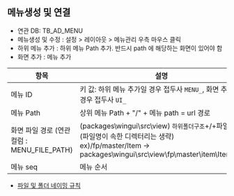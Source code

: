 ## 메뉴생성 및 연결

- 연관 DB: TB_AD_MENU
- 메뉴생성 및 수정 : 설정 > 레이아웃 > 메뉴관리 우측 마우스 클릭
- 하위 메뉴 추가 : 하위 메뉴 Path 추가. 반드시 path 에 해당하는 화면이 있어야 함
- 화면 추가 : 메뉴 추가

| 항목             | 설명                                                                                       |
|------------------|------------------------------------------------------------------------------------------|
| 메뉴 ID          | 키 값: 하위 메뉴 추가일 경우 접두사 `MENU_`, 화면 추가일 경우 접두사 `UI_`               |
| 메뉴 Path        | 상위 메뉴 Path + "/" + 메뉴 path = url 경로                                               |
| 화면 파일 경로  (연관 컬럼 : MENU_FILE_PATH)  | (packages\wingui\src\view\) `하위폴더구조`+/+파일명 (파일명이 속한 디렉터리는 생략)  <br/> ex)/fp/master/Item  ->   packages\wingui\src\view\fp\master\item\Item.jsx     |
| 메뉴 seq         | 메뉴 순서        


- [파일 및 폴더 네이밍 규칙](../chapter2/파일및폴더구조가이드라인.md)